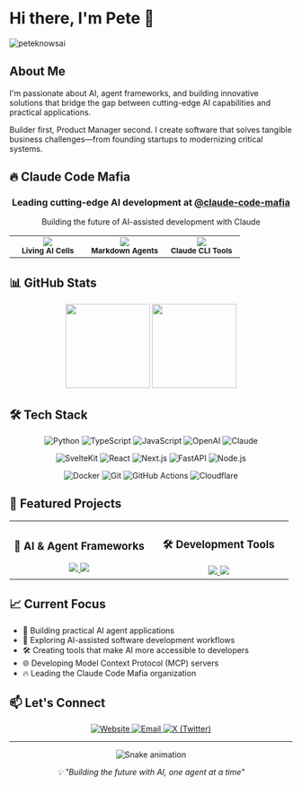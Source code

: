 # Hi there, I'm Pete 👋

<p align="left"> <img src="https://komarev.com/ghpvc/?username=peteknowsai&label=Profile%20views&color=0e75b6&style=flat" alt="peteknowsai" /> </p>

## About Me

I'm passionate about AI, agent frameworks, and building innovative solutions that bridge the gap between cutting-edge AI capabilities and practical applications.

Builder first, Product Manager second. I create software that solves tangible business challenges—from founding startups to modernizing critical systems.

## 🔥 Claude Code Mafia

<div align="center">
  <h3>Leading cutting-edge AI development at <a href="https://github.com/claude-code-mafia">@claude-code-mafia</a></h3>
  <p>Building the future of AI-assisted development with Claude</p>
  
  <table>
    <tr>
      <td align="center" width="33%">
        <a href="https://github.com/claude-code-mafia/claude-cells">
          <img src="https://github-readme-stats.vercel.app/api/pin/?username=claude-code-mafia&repo=claude-cells&theme=dark&hide_border=true" />
        </a>
        <br>
        <sub><b>Living AI Cells</b></sub>
      </td>
      <td align="center" width="33%">
        <a href="https://github.com/claude-code-mafia/md-agents">
          <img src="https://github-readme-stats.vercel.app/api/pin/?username=claude-code-mafia&repo=md-agents&theme=dark&hide_border=true" />
        </a>
        <br>
        <sub><b>Markdown Agents</b></sub>
      </td>
      <td align="center" width="33%">
        <a href="https://github.com/claude-code-mafia/tool-library">
          <img src="https://github-readme-stats.vercel.app/api/pin/?username=claude-code-mafia&repo=tool-library&theme=dark&hide_border=true" />
        </a>
        <br>
        <sub><b>Claude CLI Tools</b></sub>
      </td>
    </tr>
  </table>
</div>

## 📊 GitHub Stats

<div align="center">
  <img height="150em" src="https://github-readme-stats.vercel.app/api?username=peteknowsai&show_icons=true&theme=dark&hide_border=true&hide_rank=true&count_private=true" />
  <img height="150em" src="https://github-readme-stats.vercel.app/api/top-langs/?username=peteknowsai&layout=compact&theme=dark&hide_border=true" />
</div>

## 🛠️ Tech Stack

<p align="center">
  <img src="https://img.shields.io/badge/Python-3776AB?style=for-the-badge&logo=python&logoColor=white" alt="Python" />
  <img src="https://img.shields.io/badge/TypeScript-007ACC?style=for-the-badge&logo=typescript&logoColor=white" alt="TypeScript" />
  <img src="https://img.shields.io/badge/JavaScript-F7DF1E?style=for-the-badge&logo=javascript&logoColor=black" alt="JavaScript" />
  <img src="https://img.shields.io/badge/OpenAI-412991?style=for-the-badge&logo=openai&logoColor=white" alt="OpenAI" />
  <img src="https://img.shields.io/badge/Claude-7C3AED?style=for-the-badge&logo=anthropic&logoColor=white" alt="Claude" />
</p>

<p align="center">
  <img src="https://img.shields.io/badge/SvelteKit-FF3E00?style=for-the-badge&logo=svelte&logoColor=white" alt="SvelteKit" />
  <img src="https://img.shields.io/badge/React-20232A?style=for-the-badge&logo=react&logoColor=61DAFB" alt="React" />
  <img src="https://img.shields.io/badge/Next.js-000000?style=for-the-badge&logo=nextdotjs&logoColor=white" alt="Next.js" />
  <img src="https://img.shields.io/badge/FastAPI-009688?style=for-the-badge&logo=fastapi&logoColor=white" alt="FastAPI" />
  <img src="https://img.shields.io/badge/Node.js-339933?style=for-the-badge&logo=nodedotjs&logoColor=white" alt="Node.js" />
</p>

<p align="center">
  <img src="https://img.shields.io/badge/Docker-2CA5E0?style=for-the-badge&logo=docker&logoColor=white" alt="Docker" />
  <img src="https://img.shields.io/badge/Git-F05032?style=for-the-badge&logo=git&logoColor=white" alt="Git" />
  <img src="https://img.shields.io/badge/GitHub_Actions-2088FF?style=for-the-badge&logo=github-actions&logoColor=white" alt="GitHub Actions" />
  <img src="https://img.shields.io/badge/Cloudflare-F38020?style=for-the-badge&logo=cloudflare&logoColor=white" alt="Cloudflare" />
</p>

## 🚀 Featured Projects

<table>
  <tr>
    <td align="center" width="50%">
      <h3>🤖 AI & Agent Frameworks</h3>
      <a href="https://github.com/peteknowsai/claude-forge">
        <img src="https://github-readme-stats.vercel.app/api/pin/?username=peteknowsai&repo=claude-forge&theme=dark&hide_border=true" />
      </a>
      <a href="https://github.com/peteknowsai/agent_svelte">
        <img src="https://github-readme-stats.vercel.app/api/pin/?username=peteknowsai&repo=agent_svelte&theme=dark&hide_border=true" />
      </a>
    </td>
    <td align="center" width="50%">
      <h3>🛠️ Development Tools</h3>
      <a href="https://github.com/peteknowsai/ai-sdlc">
        <img src="https://github-readme-stats.vercel.app/api/pin/?username=peteknowsai&repo=ai-sdlc&theme=dark&hide_border=true" />
      </a>
      <a href="https://github.com/peteknowsai/claude-habitat">
        <img src="https://github-readme-stats.vercel.app/api/pin/?username=peteknowsai&repo=claude-habitat&theme=dark&hide_border=true" />
      </a>
    </td>
  </tr>
</table>

## 📈 Current Focus

- 🤖 Building practical AI agent applications
- 🚀 Exploring AI-assisted software development workflows  
- 🛠️ Creating tools that make AI more accessible to developers
- 🌐 Developing Model Context Protocol (MCP) servers
- 🔥 Leading the Claude Code Mafia organization

## 📫 Let's Connect

<p align="center">
  <a href="https://www.peteknowsai.xyz" target="_blank">
    <img src="https://img.shields.io/badge/Website-000000?style=for-the-badge&logo=About.me&logoColor=white" alt="Website" />
  </a>
  <a href="mailto:peteknowsai@gmail.com">
    <img src="https://img.shields.io/badge/Email-D14836?style=for-the-badge&logo=gmail&logoColor=white" alt="Email" />
  </a>
  <a href="https://x.com/peteknowsai" target="_blank">
    <img src="https://img.shields.io/badge/X-000000?style=for-the-badge&logo=x&logoColor=white" alt="X (Twitter)" />
  </a>
</p>

---

<p align="center">
  <img src="https://github.com/peteknowsai/peteknowsai/blob/output/github-contribution-grid-snake-dark.svg" alt="Snake animation" />
</p>

<p align="center">
  <i>💡 "Building the future with AI, one agent at a time"</i>
</p>